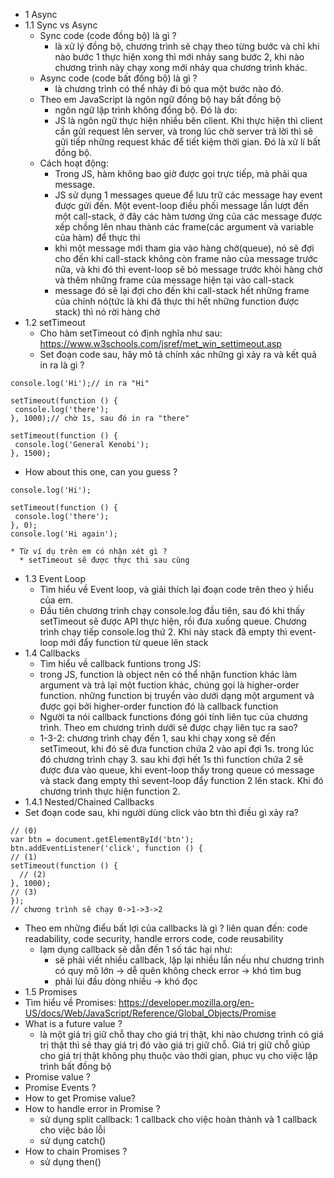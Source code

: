 * 1 Async
* 1.1 Sync vs Async
  * Sync code (code đồng bộ) là gì ?
  	* là xử lý đồng bộ, chương trình sẽ chạy theo từng bước và chỉ khi nào bước 1 thực hiện xong thì mới nhảy sang bước 2, khi nào chương trình này chạy xong mới nhảy qua chương trình khác.
  * Async code (code bất đồng bộ) là gì ?
  	* là chương trình có thể nhảy đi bỏ qua một bước nào đó.
  * Theo em JavaScript là ngôn ngữ đồng bộ hay bất đồng bộ
  	* ngôn ngữ lập trình không đồng bộ. Đó là do:
    * JS là ngôn ngữ thực hiện nhiều bên client. Khi thực hiện thì client cần gửi request lên server, và trong lúc chờ server trả lời thì sẽ gửi tiếp những request khác để tiết kiệm thời gian. Đó là xử lí bất đồng bộ.
  * Cách hoạt động: 
    * Trong JS, hàm không bao giờ được gọi trực tiếp, mà phải qua message.
    * JS sử dụng 1 messages queue để lưu trữ các message hay event được gửi đến. Một event-loop điều phối message lần lượt đến một call-stack, ở đây các hàm tương ứng của các message được xếp chồng lên nhau thành các frame(các argument và variable của hàm) để thực thi
    * khi một message mới tham gia vào hàng chờ(queue), nó sẽ đợi cho đến khi call-stack không còn frame nào của message trước nữa, và khi đó thì event-loop sẽ bỏ message trước khỏi hàng chờ và thêm những frame của message hiện tại vào call-stack
    * message đó sẽ lại đợi cho đến khi call-stack hết những frame của chính nó(tức là khi đã thực thi hết những function được stack) thì nó rời hàng chờ
* 1.2 setTimeout
  * Cho hàm setTimeout có định nghĩa như sau: https://www.w3schools.com/jsref/met_win_settimeout.asp
  * Set đoạn code sau, hãy mô tả chính xác những gì xảy ra và kết quả in ra là gì ?
 ```
 console.log('Hi');// in ra "Hi"

setTimeout(function () {
  console.log('there');
}, 1000);// chờ 1s, sau đó in ra "there"

setTimeout(function () {
  console.log('General Kenobi');
}, 1500);
```
   * How about this one, can you guess ?
 ```
 console.log('Hi');

setTimeout(function () {
  console.log('there');
}, 0);
console.log('Hi again');
```
    * Từ ví dụ trên em có nhận xét gì ?
      * setTimeout sẽ được thực thi sau cùng
* 1.3 Event Loop
  * Tìm hiểu về Event loop, và giải thích lại đoạn code trên theo ý hiểu của em.
   * Đầu tiên chương trình chạy console.log đầu tiên, sau đó khi thấy setTimeout sẽ được API thực hiện, rồi đưa xuống queue. Chương trình chạy tiếp console.log thứ 2. Khi này stack đã empty thì event-loop mới đẩy function từ queue lên stack
* 1.4 Callbacks
  * Tìm hiểu về callback funtions trong JS: 
   * trong JS, function là object nên có thể nhận function khác làm argument và trả lại một fuction khác, chúng gọi là higher-order function. những function bị truyền vào dưới dạng một argument và được gọi bởi higher-order function đó là callback function
   * Người ta nói callback functions đóng gói tính liên tục của chương trình. Theo em chương trình dưới sẽ được chạy liên tục ra sao?
    * 1-3-2: chương trình chạy đến 1, sau khi chạy xong sẽ đến setTimeout, khi đó sẽ đưa function chứa 2 vào api đợi 1s. trong lúc đó chương trình chạy 3. sau khi đợi hết 1s thì function chứa 2 sẽ được đưa vào queue, khi event-loop thấy trong queue có message và stack đang empty thì sevent-loop đẩy function 2 lên stack. Khi đó chương trình thực hiện function 2.
 * 1.4.1 Nested/Chained Callbacks
  * Set đoạn code sau, khi người dùng click vào btn thì điều gì xảy ra?
  ```
  // (0)
var btn = document.getElementById('btn');
btn.addEventListener('click', function () {
  // (1)
  setTimeout(function () {
    // (2)
  }, 1000);
  // (3)
});
// chương trình sẽ chạy 0->1->3->2
```
* Theo em những điểu bất lợi của callbacks là gì ? liên quan đến: code readability, code security, handle errors code, code reusability
  * lạm dụng callback sẽ dẫn đến 1 số tác hại như: 
    * sẽ phải viết nhiều callback, lặp lại nhiều lần nếu như chương trình có quy mô lớn -> dễ quên không check error -> khó tìm bug
    * phải lùi đầu dòng nhiều -> khó đọc
* 1.5 Promises
 * Tìm hiểu về Promises: https://developer.mozilla.org/en-US/docs/Web/JavaScript/Reference/Global_Objects/Promise
 * What is a future value ?
   * là một giá trị giữ chỗ thay cho giá trị thật, khi nào chương trình có giá trị thật thì sẽ thay giá trị đó vào giá trị giữ chỗ. Giá trị giữ chỗ giúp cho giá trị thật không phụ thuộc vào thời gian, phục vụ cho việc lập trình bất đồng bộ
 * Promise value ?
 * Promise Events ?
 * How to get Promise value?
 * How to handle error in Promise ?
  	* sử dụng split callback: 1 callback cho việc hoàn thành và 1 callback cho việc báo lỗi
  	* sử dụng catch()
 * How to chain Promises ?
 	* sử dụng then()
